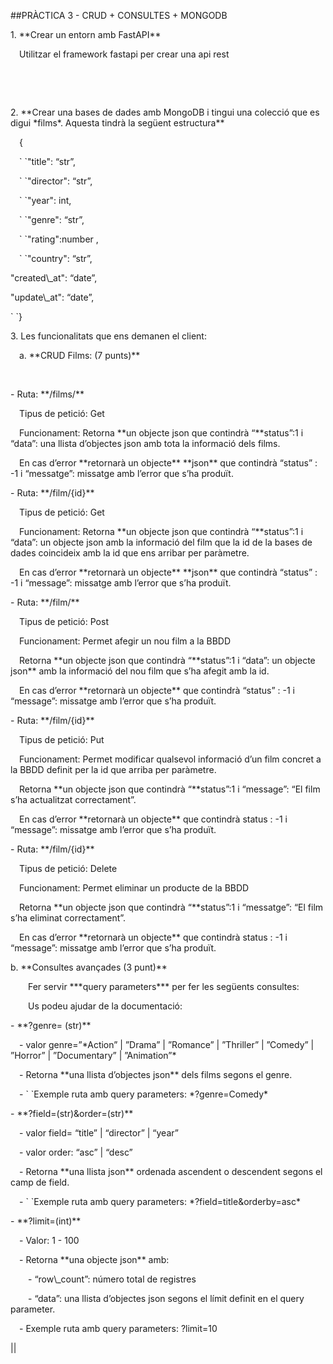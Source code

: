 ##PRÀCTICA 3 - CRUD + CONSULTES + MONGODB

<p>1. **Crear un entorn amb FastAPI**</p><p>&emsp;Utilitzar el framework fastapi per crear una api rest</p><p>&emsp;<https://fastapi.tiangolo.com/></p><p>&emsp;</p><p>2. **Crear una bases de dades amb MongoDB i tingui una colecció que es digui *films*. Aquesta tindrà la següent estructura**</p><p>&emsp;{</p><p>&emsp;`	`"title": “str”,</p><p>&emsp;`	`"director": “str”,</p><p>&emsp;`	`"year": int,</p><p>&emsp;`	`"genre": “str”,</p><p>&emsp;`	`"rating":number ,</p><p>&emsp;`	`"country": “str”,</p><p>"created\_at": “date”,</p><p>"update\_at": “date”,</p><p>`  `}</p><p></p><p>3. Les funcionalitats que ens demanen el client:</p><p>&emsp;a. **CRUD Films:  (7 punts)**</p><p>&emsp;&emsp;</p><p>- Ruta:  **/films/**</p><p>&emsp;Tipus de petició: Get</p><p>&emsp;Funcionament: Retorna **un objecte json que contindrà “**status”:1 i “data”: una llista d’objectes json amb tota la informació dels films.</p><p>&emsp;En cas d’error **retornarà un objecte** **json** que contindrà “status” : -1 i “messatge”: missatge amb l’error que s’ha produït.</p><p></p><p>- Ruta:  **/film/{id}**</p><p>&emsp;Tipus de petició: Get</p><p>&emsp;Funcionament: Retorna **un objecte json que contindrà “**status”:1 i “data”: un objecte json amb la informació del film que la id de la bases de dades coincideix amb la id que ens arribar per paràmetre.</p><p>&emsp;En cas d’error **retornarà un objecte** **json** que contindrà “status” : -1 i “message”: missatge amb l’error que s’ha produït.</p><p></p><p>- Ruta:  **/film/**</p><p>&emsp;Tipus de petició: Post</p><p>&emsp;Funcionament: Permet afegir un nou film a la BBDD</p><p>&emsp;Retorna **un objecte json que contindrà “**status”:1 i “data”: un objecte json** amb la informació del nou film que s’ha afegit amb la id.</p><p>&emsp;En cas d’error **retornarà un objecte** que contindrà “status” : -1 i “message”: missatge amb l’error que s’ha produït.</p><p></p><p>- Ruta:  **/film/{id}**</p><p>&emsp;Tipus de petició: Put</p><p>&emsp;Funcionament: Permet modificar qualsevol informació d’un film concret a la BBDD definit per la id que arriba per paràmetre.</p><p>&emsp;Retorna **un objecte json que contindrà “**status”:1 i “message”: “El film s’ha actualitzat correctament”.</p><p>&emsp;En cas d’error **retornarà un objecte** que contindrà status : -1 i “message”: missatge amb l’error que s’ha produït.</p><p></p><p>- Ruta:  **/film/{id}**</p><p>&emsp;Tipus de petició: Delete</p><p>&emsp;Funcionament: Permet eliminar un producte de la BBDD</p><p>&emsp;Retorna **un objecte json que contindrà “**status”:1 i “messatge”: “El film s’ha eliminat correctament”.</p><p>&emsp;En cas d’error **retornarà un objecte** que contindrà status : -1 i “message”: missatge amb l’error que s’ha produït.</p><p></p><p>b. **Consultes avançades (3 punt)**</p><p>&emsp;&emsp;Fer servir ***query parameters*** per fer les següents consultes:</p><p>&emsp;&emsp;Us podeu ajudar de la documentació: <https://fastapi.tiangolo.com/tutorial/query-params/></p><p>- **?genre= (str)** </p><p>&emsp;- valor genre=”*Action” | ”Drama” | ”Romance” | ”Thriller” | ”Comedy” | ”Horror” | ”Documentary” | ”Animation”*</p><p>&emsp;- Retorna **una llista d’objectes json** dels films segons el genre.</p><p>&emsp;- ` `Exemple ruta amb query parameters: *?genre=Comedy*</p><p>- **?field=(str)&order=(str)**</p><p>&emsp;- valor field= “title” | “director” | “year”</p><p>&emsp;- valor order: “asc” | “desc”</p><p>&emsp;- Retorna **una llista json** ordenada ascendent o descendent segons el camp de field.</p><p>&emsp;- ` `Exemple ruta amb query parameters: *?field=title&orderby=asc*</p><p>- **?limit=(int)**</p><p>&emsp;- Valor: 1 - 100</p><p>&emsp;- Retorna **una objecte json** amb: </p><p>&emsp;&emsp;- “row\_count”: número total de registres </p><p>&emsp;&emsp;- “data”: una llista d’objectes json segons el límit definit en el query parameter.</p><p>&emsp;- Exemple ruta amb query parameters: ?limit=10</p>||
